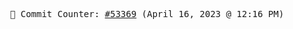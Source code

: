 <p align="center">
    <samp>
        📮 Commit Counter: <a href="https://github.com/Javascript-void0/Javascript-void0/commits/main">#53369</a> (April 16, 2023 @ 12:16 PM)
    </samp>
</p>